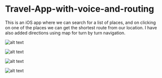 # Travel-App-with-voice-and-routing
This is an iOS app where we can search for a list of places, and on clicking on one of the places we can get the shortest route from our location. I have also added directions using map for turn by turn navigation. 

![alt text](https://github.com/sudeepta14/Travel-App-with-voice-and-routing/blob/master/1.png)


![alt text](https://github.com/sudeepta14/Travel-App-with-voice-and-routing/blob/master/2.png)


![alt text](https://github.com/sudeepta14/Travel-App-with-voice-and-routing/blob/master/3.png)


![alt text](https://github.com/sudeepta14/Travel-App-with-voice-and-routing/blob/master/4.png)

